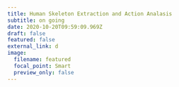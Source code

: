 ```yaml
---
title: Human Skeleton Extraction and Action Analasis
subtitle: on going
date: 2020-10-20T09:59:09.969Z
draft: false
featured: false
external_link: d
image:
  filename: featured
  focal_point: Smart
  preview_only: false
---
```

